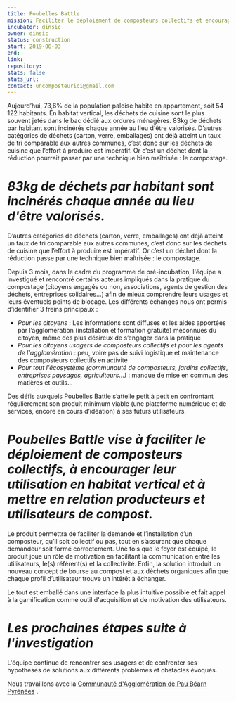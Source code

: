 ```yaml
---
title: Poubelles Battle
mission: Faciliter le déploiement de composteurs collectifs et encourager leur utilisation
incubator: dinsic
owner: dinsic
status: construction
start: 2019-06-03
end:
link:
repository:
stats: false
stats_url:
contact: uncomposteurici@gmail.com
---
```


Aujourd’hui, 73,6% de la population paloise habite en appartement, soit 54 122 habitants. 
En habitat vertical, les déchets de cuisine sont le plus souvent jetés dans le bac dédié aux ordures ménagères. 
83kg de déchets par habitant sont incinérés chaque année au lieu d'être valorisés. D’autres catégories de déchets (carton, verre, emballages) 
ont déjà atteint un taux de tri comparable aux autres communes, c’est donc sur les déchets de cuisine que l’effort à produire est impératif. 
Or c’est un déchet dont la réduction pourrait passer par une technique bien maîtrisée : le compostage.

_83kg de déchets par habitant sont incinérés chaque année au lieu d'être valorisés._
========================================================================

D’autres catégories de déchets (carton, verre, emballages) ont déjà atteint un taux de tri comparable aux autres communes, c’est donc sur les déchets de cuisine que l’effort à produire est impératif. Or c’est un déchet dont la réduction passe par une technique bien maîtrisée : le compostage.

Depuis 3 mois, dans le cadre du programme de pré-incubation, l'équipe a investigué et rencontré certains acteurs impliqués dans la pratique du compostage (citoyens engagés ou non, associations, agents de gestion des déchets, entreprises solidaires…) afin de mieux comprendre leurs usages et leurs éventuels points de blocage. 
Les différents échanges nous ont permis d’identifier 3 freins principaux :

- *Pour les citoyens* : Les informations sont diffuses et les aides apportées par l’agglomération (installation et formation gratuite) méconnues du citoyen, même des plus désireux de s’engager dans la pratique
- *Pour les citoyens usagers de composteurs collectifs et pour les agents de l'agglomération* : peu, voire pas de suivi logistique et maintenance des composteurs collectifs en activité 
- *Pour tout l'écosystème (communauté de composteurs, jardins collectifs, entreprises paysages, agriculteurs…)* : manque de mise en commun des matières et outils...

Des défis auxquels Poubelles Battle s’attelle petit à petit en confrontant régulièrement son produit minimum viable (une plateforme numérique et de services, encore en cours d’idéation) à ses futurs utilisateurs. 

_Poubelles Battle vise à faciliter le déploiement de composteurs collectifs, à encourager leur utilisation en habitat vertical et à mettre en relation producteurs et utilisateurs de compost._
========================================================================

Le produit permettra de faciliter la demande et l’installation d’un composteur, qu’il soit collectif ou pas, tout en s’assurant que chaque demandeur soit formé correctement.
Une fois que le foyer est équipé, le produit joue un rôle de motivation en facilitant la communication entre les utilisateurs, le(s) référent(s) et la collectivité.
Enfin, la solution introduit un nouveau concept de bourse au compost et aux déchets organiques afin que chaque profil d’utilisateur trouve un intérêt à échanger.

Le tout est emballé dans une interface la plus intuitive possible et fait appel à la gamification comme outil d'acquisition et de motivation des utilisateurs.

_Les prochaines étapes suite à l'investigation_
========================================================================

L'équipe continue de rencontrer ses usagers et de confronter ses hypothèses de solutions aux différents problèmes et obstacles évoqués.


Nous travaillons avec la [Communauté d'Agglomération de Pau Béarn Pyrénées](https://www.pau.fr) .
